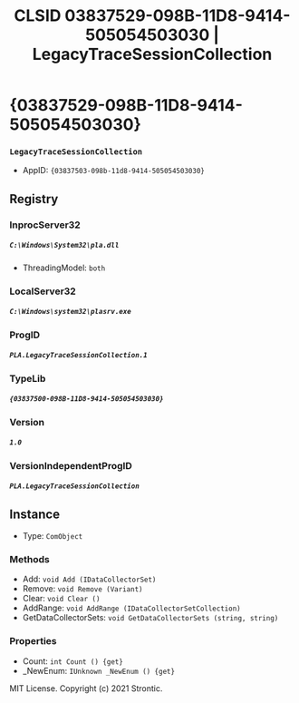 ﻿---
title: "CLSID 03837529-098B-11D8-9414-505054503030 | LegacyTraceSessionCollection"
excerpt: What is COM-Object CLSID 03837529-098B-11D8-9414-505054503030?
---

# {03837529-098B-11D8-9414-505054503030}

### `LegacyTraceSessionCollection`
* AppID: `{03837503-098b-11d8-9414-505054503030}`

## Registry


### InprocServer32

##### `C:\Windows\System32\pla.dll`
* ThreadingModel: `both`

### LocalServer32

##### `C:\Windows\system32\plasrv.exe`

### ProgID

##### `PLA.LegacyTraceSessionCollection.1`

### TypeLib

##### `{03837500-098B-11D8-9414-505054503030}`

### Version

##### `1.0`

### VersionIndependentProgID

##### `PLA.LegacyTraceSessionCollection`

## Instance

* Type: `ComObject`

### Methods

* Add: `void Add (IDataCollectorSet)`
* Remove: `void Remove (Variant)`
* Clear: `void Clear ()`
* AddRange: `void AddRange (IDataCollectorSetCollection)`
* GetDataCollectorSets: `void GetDataCollectorSets (string, string)`

### Properties

* Count: `int Count () {get} `
* _NewEnum: `IUnknown _NewEnum () {get} `

MIT License. Copyright (c) 2021 Strontic.


